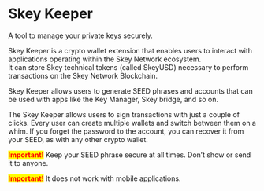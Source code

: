# Skey Keeper

A tool to manage your private keys securely.

Skey Keeper is a crypto wallet extension that enables users to interact with applications operating within the Skey Network ecosystem.\
It can store Skey technical tokens (called SkeyUSD) necessary to perform transactions on the Skey Network Blockchain.

Skey Keeper allows users to generate SEED phrases and accounts that can be used with apps like the Key Manager, Skey bridge, and so on.

The Skey Keeper allows users to sign transactions with just a couple of clicks. Every user can create multiple wallets and switch between them on a whim. If you forget the password to the account, you can recover it from your SEED, as with any other crypto wallet.

<mark style="color:red;">**Important!**</mark> Keep your SEED phrase secure at all times. Don’t show or send it to anyone.

<mark style="color:red;">**Important!**</mark> It does not work with mobile applications.
